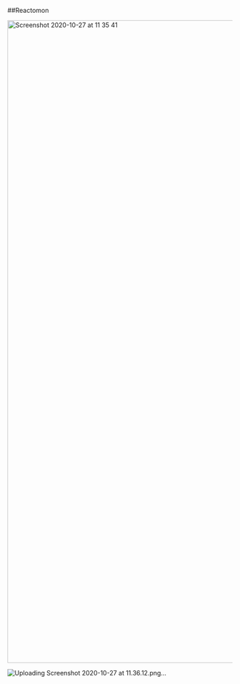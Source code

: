 ##Reactomon

<img width="1440" alt="Screenshot 2020-10-27 at 11 35 41" src="https://user-images.githubusercontent.com/57453541/97297889-eac38880-1852-11eb-9f76-c0afddfa75c6.png">

![Uploading Screenshot 2020-10-27 at 11.36.12.png…]()
